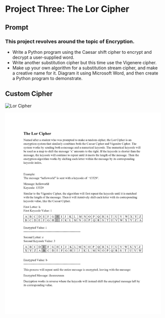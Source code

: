 # Project Three: The Lor Cipher
## Prompt
### This project revolves around the topic of **Encryption**.
- Write a Python program using the Caesar shift cipher to encrypt and decrypt a user-supplied word.  
- Write another substitution cipher but this time use the Vigenere cipher.  
- Make up your own algorithm for a substitution stream cipher, and make a creative name for it.  Diagram it using Microsoft Word, and then create a Python program to demonstrate.
  
## Custom Cipher

![Lor Cipher](/readme_img/p3img1.png)
  
![Lor Cipher](https://github.com/Bryan-Lor/CSC-1500-Section-902/blob/main/Project%20Three%20-%20Lor%20Cipher/readme%20img/p3img1.png?raw=true)
